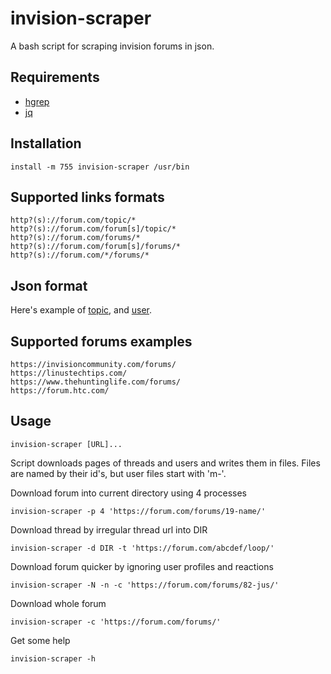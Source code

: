# invision-scraper

A bash script for scraping invision forums in json.

## Requirements

 - [hgrep](https://github.com/TUVIMEN/hgrep)
 - [jq](https://github.com/stedolan/jq)

## Installation
    
    install -m 755 invision-scraper /usr/bin

## Supported links formats

    http?(s)://forum.com/topic/*
    http?(s)://forum.com/forum[s]/topic/*
    http?(s)://forum.com/forums/*
    http?(s)://forum.com/forum[s]/forums/*
    http?(s)://forum.com/*/forums/*


## Json format

Here's example of [topic](topic-example.json), and [user](user-example.json).

## Supported forums examples
    
    https://invisioncommunity.com/forums/
    https://linustechtips.com/
    https://www.thehuntinglife.com/forums/
    https://forum.htc.com/

## Usage

    invision-scraper [URL]...

Script downloads pages of threads and users and writes them in files. Files are named by their id's, but user files start with 'm-'.

Download forum into current directory using 4 processes

    invision-scraper -p 4 'https://forum.com/forums/19-name/'

Download thread by irregular thread url into DIR 

    invision-scraper -d DIR -t 'https://forum.com/abcdef/loop/'

Download forum quicker by ignoring user profiles and reactions

    invision-scraper -N -n -c 'https://forum.com/forums/82-jus/'

Download whole forum

    invision-scraper -c 'https://forum.com/forums/'

Get some help

    invision-scraper -h
